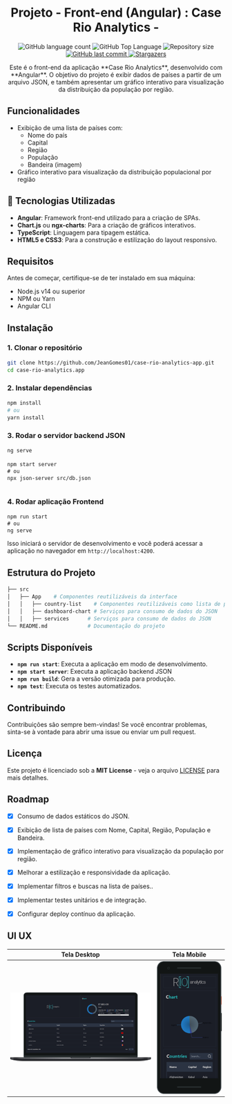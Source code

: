 <h1 align="center">Projeto - Front-end (Angular) : Case Rio Analytics - </h1>

<p align="center">
  <img alt="GitHub language count" src="https://img.shields.io/github/languages/count/JeanGomes01/case-rio-analytics-app">

  <img alt="GitHub Top Language" src="https://img.shields.io/github/languages/top/JeanGomes01/case-rio-analytics-app" />

  <img alt="Repository size" src="https://img.shields.io/github/repo-size/JeanGomes01/case-rio-analytics-app">
  
  <a href="https://github.com/JeanGomes01/Github-Blog/commits/master">
    <img alt="GitHub last commit" src="https://img.shields.io/github/last-commit/JeanGomes01/case-rio-analytics-app">
  </a>
    
   <a href="https://github.com/JeanGomes01/case-rio-analytics-app/stargazers">
    <img alt="Stargazers" src="https://img.shields.io/github/stars/JeanGomes01/case-rio-analytics-app?style=social">
  </a>
</p>

<p align="center">Este é o front-end da aplicação **Case Rio Analytics**, desenvolvido com **Angular**. O objetivo do projeto é exibir dados de países a partir de um arquivo JSON, e também apresentar um gráfico interativo para visualização da distribuição da população por região.
 </p>

## Funcionalidades

- Exibição de uma lista de países com:
  - Nome do país
  - Capital
  - Região
  - População
  - Bandeira (imagem)
- Gráfico interativo para visualização da distribuição populacional por região

## 🚀 Tecnologias Utilizadas

- **Angular**: Framework front-end utilizado para a criação de SPAs.
- **Chart.js** ou **ngx-charts**: Para a criação de gráficos interativos.
- **TypeScript**: Linguagem para tipagem estática.
- **HTML5 e CSS3**: Para a construção e estilização do layout responsivo.

## Requisitos

Antes de começar, certifique-se de ter instalado em sua máquina:

- Node.js v14 ou superior
- NPM ou Yarn
- Angular CLI

## Instalação

### 1. Clonar o repositório

```bash
git clone https://github.com/JeanGomes01/case-rio-analytics-app.git
cd case-rio-analytics.app
```

### 2. Instalar dependências

```bash
npm install
# ou
yarn install


```

### 3. Rodar o servidor backend JSON

```
ng serve

npm start server
# ou
npx json-server src/db.json
```

```

```

### 4. Rodar aplicação Frontend

```
npm run start
# ou
ng serve
```

Isso iniciará o servidor de desenvolvimento e você poderá acessar a aplicação no navegador em `http://localhost:4200`.

## Estrutura do Projeto

```bash
├── src
│   ├── App    # Componentes reutilizáveis da interface
│   │   ├── country-list    # Componentes reutilizáveis como lista de países e gráficos
│   │   ├── dashboard-chart # Serviços para consumo de dados do JSON
│   │   ├── services      # Serviços para consumo de dados do JSON
└── README.md             # Documentação do projeto
```

## Scripts Disponíveis

- **`npm run start`**: Executa a aplicação em modo de desenvolvimento.
- **`npm start server`**: Executa a aplicação backend JSON
- **`npm run build`**: Gera a versão otimizada para produção.
- **`npm test`**: Executa os testes automatizados.

## Contribuindo

Contribuições são sempre bem-vindas! Se você encontrar problemas, sinta-se à vontade para abrir uma issue ou enviar um pull request.

## Licença

Este projeto é licenciado sob a **MIT License** - veja o arquivo [LICENSE](LICENSE) para mais detalhes.

## Roadmap

- [x] Consumo de dados estáticos do JSON.

- [x] Exibição de lista de países com Nome, Capital, Região, População e Bandeira.

- [x] Implementação de gráfico interativo para visualização da população por região.

- [x] Melhorar a estilização e responsividade da aplicação.

- [x] Implementar filtros e buscas na lista de países..

- [x] Implementar testes unitários e de integração.

- [x] Configurar deploy contínuo da aplicação.

<!-- --------------------- -->

## UI UX

|                Tela Desktop                |               Tela Mobile                |
| :----------------------------------------: | :--------------------------------------: |
| ![Tela desktop](./public/tela_desktop.png) | ![Tela mobile](./public/tela_mobile.png) |
